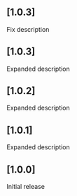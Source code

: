 ## [1.0.3]

Fix description

## [1.0.3]

Expanded description

## [1.0.2]

Expanded description

## [1.0.1]

Expanded description

## [1.0.0]

Initial release
